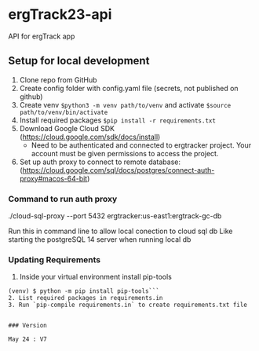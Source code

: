 # ergTrack23-api

API for ergTrack app

## Setup for local development
1. Clone repo from GitHub
2. Create config folder with config.yaml file (secrets, not published on github)
3. Create venv `$python3 -m venv path/to/venv` and activate `$source path/to/venv/bin/activate`
4. Install required packages  `$pip install -r requirements.txt`
4. Download Google Cloud SDK (https://cloud.google.com/sdk/docs/install)
    * Need to be authenticated and connected to ergtracker project. Your account must be given permissions to access the project. 
5. Set up auth proxy to connect to remote database: (https://cloud.google.com/sql/docs/postgres/connect-auth-proxy#macos-64-bit) 

### Command to run auth proxy

./cloud-sql-proxy --port 5432 ergtracker:us-east1:ergtrack-gc-db

Run this in command line to allow local conection to cloud sql db
Like starting the postgreSQL 14 server when running local db

### Updating Requirements 
1. Inside your virtual environment install pip-tools
```$ source /path/to/venv/bin/activate
(venv) $ python -m pip install pip-tools```
2. List required packages in requirements.in 
3. Run `pip-compile requirements.in` to create requirements.txt file


### Version

May 24 : V7
